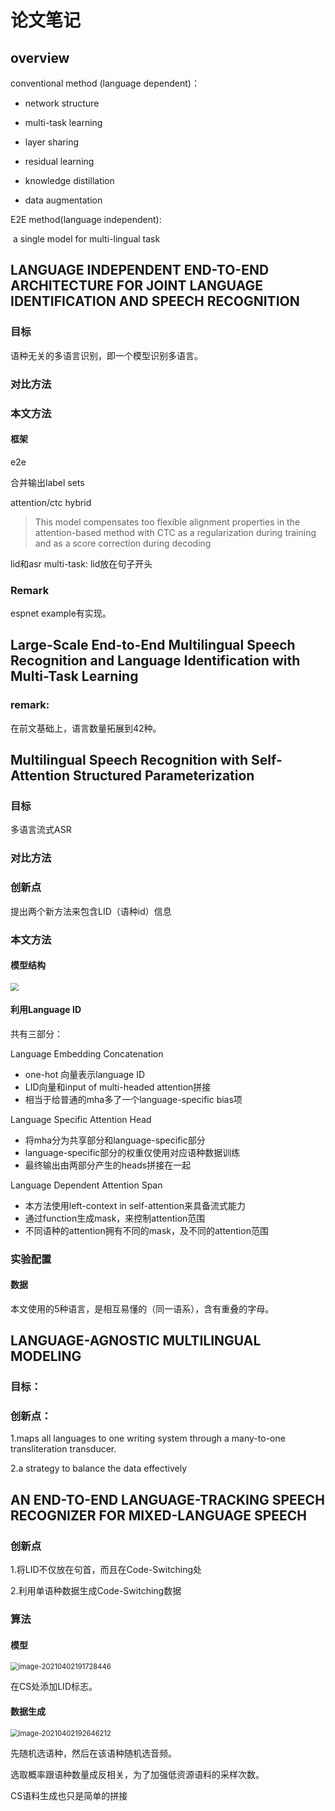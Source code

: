 # 论文笔记

## overview

conventional method (language dependent)：

- network structure

- multi-task learning
- layer sharing
- residual learning
- knowledge distillation
- data augmentation

E2E method(language independent):

​	a single model for multi-lingual task



## LANGUAGE INDEPENDENT END-TO-END ARCHITECTURE FOR JOINT LANGUAGE IDENTIFICATION AND SPEECH RECOGNITION

### 目标

语种无关的多语言识别，即一个模型识别多语言。

### 对比方法

### 本文方法

#### 框架

e2e

合并输出label sets

attention/ctc hybrid

> This model compensates too flexible alignment properties in the attention-based method with CTC as a regularization during training and as a score correction during decoding

lid和asr multi-task: lid放在句子开头

### Remark

espnet example有实现。

## Large-Scale End-to-End Multilingual Speech Recognition and Language Identification with Multi-Task Learning

### remark:

在前文基础上，语言数量拓展到42种。

## Multilingual Speech Recognition with Self-Attention Structured Parameterization

### 目标

多语言流式ASR

### 对比方法



### 创新点

提出两个新方法来包含LID（语种id）信息

### 本文方法

#### 模型结构

<img src="https://raw.githubusercontent.com/nuaalixu/picBed/master/PicGo/LID%20in%20the%20multi-headed%20attention%20layer.png" style="zoom:80%;" />

#### 利用Language ID 

共有三部分：

Language Embedding Concatenation

- one-hot 向量表示language ID
- LID向量和input of multi-headed attention拼接
- 相当于给普通的mha多了一个language-specific bias项

Language Specific Attention Head

- 将mha分为共享部分和language-specific部分
- language-specific部分的权重仅使用对应语种数据训练
- 最终输出由两部分产生的heads拼接在一起

Language Dependent Attention Span

- 本方法使用left-context in self-attention来具备流式能力
- 通过function生成mask，来控制attention范围
- 不同语种的attention拥有不同的mask，及不同的attention范围

### 实验配置

#### 数据

本文使用的5种语言，是相互易懂的（同一语系），含有重叠的字母。

## LANGUAGE-AGNOSTIC MULTILINGUAL MODELING

### 目标：

### 创新点：

1.maps all languages to one writing system through a many-to-one transliteration transducer.

2.a strategy to balance the data effectively

## AN END-TO-END LANGUAGE-TRACKING SPEECH RECOGNIZER FOR MIXED-LANGUAGE SPEECH

### 创新点

1.将LID不仅放在句首，而且在Code-Switching处

2.利用单语种数据生成Code-Switching数据

### 算法

#### 模型

<img src="https://raw.githubusercontent.com/nuaalixu/picBed/master/imgimage-20210402191728446.png" alt="image-20210402191728446" style="zoom:80%;" />

在CS处添加LID标志。

#### 数据生成

<img src="https://raw.githubusercontent.com/nuaalixu/picBed/master/imgimage-20210402192646212.png" alt="image-20210402192646212" style="zoom:80%;" />

先随机选语种，然后在该语种随机选音频。

选取概率跟语种数量成反相关，为了加强低资源语料的采样次数。

CS语料生成也只是简单的拼接